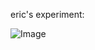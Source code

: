 eric's experiment:

![Image](https://upload.wikimedia.org/wikipedia/commons/thumb/b/b4/The_Sun_by_the_Atmospheric_Imaging_Assembly_of_NASA%27s_Solar_Dynamics_Observatory_-_20100819.jpg/220px-The_Sun_by_the_Atmospheric_Imaging_Assembly_of_NASA%27s_Solar_Dynamics_Observatory_-_20100819.jpg)
